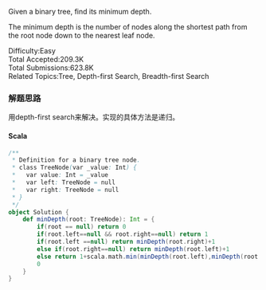 Given a binary tree, find its minimum depth.

The minimum depth is the number of nodes along the shortest path from the root node down to the nearest leaf node.

Difficulty:Easy  
Total Accepted:209.3K  
Total Submissions:623.8K  
Related Topics:Tree, Depth-first Search, Breadth-first Search

### 解题思路
用depth-first search来解决。实现的具体方法是递归。
#### Scala
```scala
/**
 * Definition for a binary tree node.
 * class TreeNode(var _value: Int) {
 *   var value: Int = _value
 *   var left: TreeNode = null
 *   var right: TreeNode = null
 * }
 */
object Solution {
    def minDepth(root: TreeNode): Int = {
        if(root == null) return 0
        if(root.left==null && root.right==null) return 1
        if(root.left ==null) return minDepth(root.right)+1
        else if(root.right==null) return minDepth(root.left)+1
        else return 1+scala.math.min(minDepth(root.left),minDepth(root.right))
        0
    }
}
```